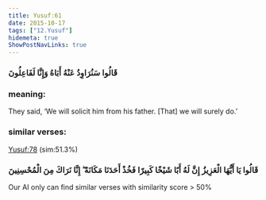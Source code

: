```yaml
---
title: Yusuf:61
date: 2015-10-17
tags: ["12.Yusuf"]
hidemeta: true 
ShowPostNavLinks: true 
---
```

### قَالُوا سَنُرَاوِدُ عَنْهُ أَبَاهُ وَإِنَّا لَفَاعِلُونَ
### meaning: 
They said, ‘We will solicit him from his father. [That] we will surely do.’
### similar verses: 

[Yusuf:78](/12/78) (sim:51.3%)

### قَالُوا يَا أَيُّهَا الْعَزِيزُ إِنَّ لَهُ أَبًا شَيْخًا كَبِيرًا فَخُذْ أَحَدَنَا مَكَانَهُ ۖ إِنَّا نَرَاكَ مِنَ الْمُحْسِنِينَ

Our AI only can find similar verses with similarity score > 50% 



